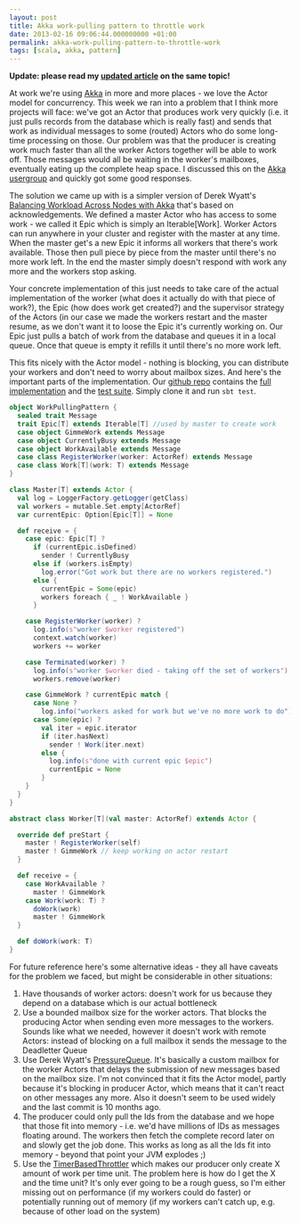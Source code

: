 ```yaml
---
layout: post
title: Akka work-pulling pattern to throttle work
date: 2013-02-16 09:06:44.000000000 +01:00
permalink: akka-work-pulling-pattern-to-throttle-work
tags: [scala, akka, pattern]
---
```

<strong>Update: please read my <a href="http://www.michaelpollmeier.com/akka-work-pulling-pattern/">updated article</a> on the same topic!</strong>

At work we're using <a href="http://akka.io/">Akka</a> in more and more places - we love the Actor model for concurrency. This week we ran into a problem that I think more projects will face: we've got an Actor that produces work very quickly (i.e. it just pulls records from the database which is really fast) and sends that work as individual messages to some (routed) Actors who do some long-time processing on those. Our problem was that the producer is creating work much faster than all the worker Actors together will be able to work off. Those messages would all be waiting in the worker's mailboxes, eventually eating up the complete heap space. I discussed this on the <a href="https://groups.google.com/forum/?fromgroups=#!topic/akka-user/A0_9lUFLc74">Akka usergroup</a> and quickly got some good responses. 

The solution we came up with is a simpler version of Derek Wyatt's <a href="http://letitcrash.com/post/29044669086/balancing-workload-across-nodes-with-akka-2">Balancing Workload Across Nodes with Akka</a> that's based on acknowledgements. We defined a master Actor who has access to some work - we called it Epic which is simply an Iterable[Work]. Worker Actors can run anywhere in your cluster and register with the master at any time. When the master get's a new Epic it informs all workers that there's work available. Those then pull piece by piece from the master until there's no more work left. In the end the master simply doesn't respond with work any more and the workers stop asking. 

Your concrete implementation of this just needs to take care of the actual implementation of the worker (what does it actually do with that piece of work?), the Epic (how does work get created?) and the supervisor strategy of the Actors (in our case we made the workers restart and the master resume, as we don't want it to loose the Epic it's currently working on. Our Epic just pulls a batch of work from the database and queues it in a local queue. Once that queue is empty it refills it until there's no more work left. 

This fits nicely with the Actor model - nothing is blocking, you can distribute your workers and don't need to worry about mailbox sizes. And here's the important parts of the implementation. Our <a href="https://github.com/movio/akka-patterns">github repo</a> contains the <a href="https://github.com/movio/akka-patterns/blob/master/src/main/scala/akkapatterns/WorkPullingPattern.scala">full implementation</a> and the <a href="https://github.com/movio/akka-patterns/blob/master/src/test/scala/akkapatterns/WorkPullingPatternTest.scala">test suite</a>. Simply clone it and run `sbt test`. 

```scala
object WorkPullingPattern {
  sealed trait Message
  trait Epic[T] extends Iterable[T] //used by master to create work
  case object GimmeWork extends Message
  case object CurrentlyBusy extends Message
  case object WorkAvailable extends Message
  case class RegisterWorker(worker: ActorRef) extends Message
  case class Work[T](work: T) extends Message
}

class Master[T] extends Actor {
  val log = LoggerFactory.getLogger(getClass)
  val workers = mutable.Set.empty[ActorRef]
  var currentEpic: Option[Epic[T]] = None

  def receive = {
    case epic: Epic[T] ?
      if (currentEpic.isDefined)
        sender ! CurrentlyBusy
      else if (workers.isEmpty)
        log.error("Got work but there are no workers registered.")
      else {
        currentEpic = Some(epic)
        workers foreach { _ ! WorkAvailable }
      }

    case RegisterWorker(worker) ?
      log.info(s"worker $worker registered")
      context.watch(worker)
      workers += worker

    case Terminated(worker) ?
      log.info(s"worker $worker died - taking off the set of workers")
      workers.remove(worker)

    case GimmeWork ? currentEpic match {
      case None ?
        log.info("workers asked for work but we've no more work to do")
      case Some(epic) ?
        val iter = epic.iterator
        if (iter.hasNext)
          sender ! Work(iter.next)
        else {
          log.info(s"done with current epic $epic")
          currentEpic = None
        }
    }
  }
}

abstract class Worker[T](val master: ActorRef) extends Actor {

  override def preStart {
    master ! RegisterWorker(self)
    master ! GimmeWork // keep working on actor restart
  }

  def receive = {
    case WorkAvailable ?
      master ! GimmeWork
    case Work(work: T) ?
      doWork(work)
      master ! GimmeWork
  }

  def doWork(work: T)
}
```


For future reference here's some alternative ideas - they all have caveats for the problem we faced, but might be considerable in other situations:
<ol>
	<li>Have thousands of worker actors: doesn't work for us because they depend on a database which is our actual bottleneck</li>
	<li>Use a bounded mailbox size for the worker actors. That blocks the producing Actor when sending even more messages to the workers. Sounds like what we needed, however it doesn't work with remote Actors: instead of blocking on a full mailbox it sends the message to the Deadletter Queue</li>
	<li>Use Derek Wyatt's <a href="https://github.com/derekwyatt/PressureQueue-Concept/">PressureQueue</a>. It's basically a custom mailbox for the worker Actors that delays the submission of new messages based on the mailbox size. I'm not convinced that it fits the Actor model, partly because it's blocking in producer Actor, which means that it can't react on other messages any more. Also it doesn't seem to be used widely and the last commit is 10 months ago.</li>
	<li>The producer could only pull the Ids from the database and we hope that those fit into memory - i.e. we'd have millions of IDs as messages floating around. The workers then fetch the complete record later on and slowly get the job done. This works as long as all the Ids fit into memory - beyond that point your JVM explodes ;)</li>
	<li>Use the <a href="http://letitcrash.com/post/28901663062/throttling-messages-in-akka-2">TimerBasedThrottler</a> which makes our producer only create X amount of work per time unit. The problem here is how do I get the X and the time unit? It's only ever going to be a rough guess, so I'm either missing out on performance (if my workers could do faster) or potentially running out of memory (if my workers can't catch up, e.g. because of other load on the system)
